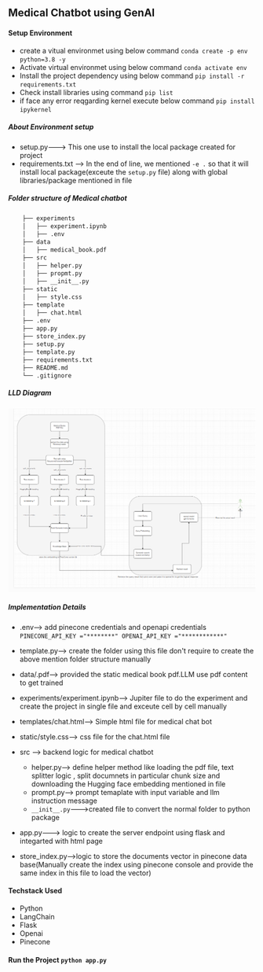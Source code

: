 ## Medical Chatbot using GenAI

#### Setup Environment
- create a vitual environmet using below command
        ```
        conda create -p env python=3.8 -y
        ```
- Activate virtual environmet using below command
        ```
        conda activate env
        ```
- Install the project dependency using below command
           ```
        pip install -r requirements.txt
        ``` 
-   Check  install libraries using command
        ```
        pip list
        ```
- if face any error reqgarding kernel execute below command
                ```
                pip install ipykernel
                ```

##### About Environment setup
- setup.py---> This one use to install the local package created for project 
- requirements.txt --> In the end of line, we mentioned ```-e .```   so that it  will install local package(exceute the ```setup.py``` file) along with global libraries/package mentioned in file

##### Folder structure of Medical chatbot
```
    ├── experiments
    │   ├── experiment.ipynb
    │   ├── .env
    ├── data
    │   ├── medical_book.pdf
    ├── src
    │   ├── helper.py
    │   ├── propmt.py
    │   ├── __init__.py
    ├── static
    │   ├── style.css
    ├── template
    │   ├── chat.html
    ├── .env
    ├── app.py
    ├── store_index.py
    ├── setup.py
    ├── template.py
    ├── requirements.txt
    ├── README.md
    └── .gitignore
```

##### LLD Diagram
![](images\LLD.png)

##### Implementation Details
- .env--> add pinecone credentials and openapi credentials
        ```
        PINECONE_API_KEY ="********"
        OPENAI_API_KEY ="************"
        ```
- template.py--> create the folder using this file don't require to create the above mention folder structure manually
- data/.pdf--> provided the static medical book pdf.LLM use pdf content to get trained
- experiments/experiment.ipynb--> Jupiter file to do the experiment and create the project in single file and exceute cell by cell manually
- templates/chat.html--> Simple html file for medical chat bot
- static/style.css--> css file for the chat.html file
- src --> backend logic for medical chatbot
            
    - helper.py--> define helper method like loading the pdf file, text splitter logic , split documnets in particular chunk size and downloading the Hugging face embedding mentioned in file
    - prompt.py--> prompt temaplate with input variable and llm instruction message
    - ```__init__.py```--->created file to convert the normal folder to python package
- app.py---> logic to create the server endpoint using flask and integarted with html page
- store_index.py-->logic to store the documents vector in pinecone data base(Manually create the index using pinecone console and provide the same index in this file to load the vector)

#### Techstack Used
- Python
- LangChain
- Flask
- Openai
- Pinecone

#### Run the Project ```python app.py```


